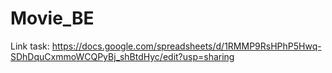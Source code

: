 # Movie_BE
Link task: https://docs.google.com/spreadsheets/d/1RMMP9RsHPhP5Hwq-SDhDquCxmmoWCQPyBj_shBtdHyc/edit?usp=sharing
